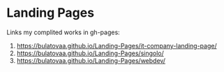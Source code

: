# Landing Pages

Links my complited works in gh-pages:
1. https://bulatovaa.github.io/Landing-Pages/it-company-landing-page/
2. https://bulatovaa.github.io/Landing-Pages/singolo/
3. https://bulatovaa.github.io/Landing-Pages/webdev/
